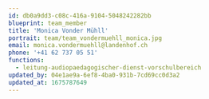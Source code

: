 ```yaml
---
id: db0a9dd3-c08c-416a-9104-5048242282bb
blueprint: team_member
title: 'Monica Vonder Mühll'
portrait: team/team_vondermuehll_monica.jpg
email: monica.vondermuehll@landenhof.ch
phone: '+41 62 737 05 51'
functions:
  - leitung-audiopaedagogischer-dienst-vorschulbereich
updated_by: 04e1ae9a-6ef8-4ba0-931b-7cd69cc0d3a2
updated_at: 1675787649
---
```

